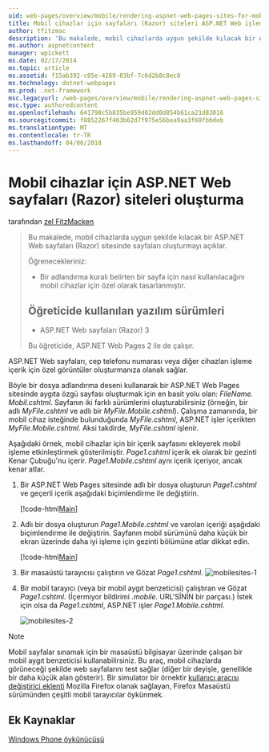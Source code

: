 ```yaml
---
uid: web-pages/overview/mobile/rendering-aspnet-web-pages-sites-for-mobile-devices
title: Mobil cihazlar için sayfaları (Razor) siteleri ASP.NET Web işleme | Microsoft Docs
author: tfitzmac
description: 'Bu makalede, mobil cihazlarda uygun şekilde kılacak bir ASP.NET Web sayfaları (Razor) sitesinde sayfaları oluşturmayı açıklar. Öğrenecekleriniz: size nasıl...'
ms.author: aspnetcontent
manager: wpickett
ms.date: 02/17/2014
ms.topic: article
ms.assetid: f15ab392-c05e-4269-83bf-7c6d2b8c8ec8
ms.technology: dotnet-webpages
ms.prod: .net-framework
msc.legacyurl: /web-pages/overview/mobile/rendering-aspnet-web-pages-sites-for-mobile-devices
msc.type: authoredcontent
ms.openlocfilehash: 641798c5b835be959d02dd0d854b61ca21d83016
ms.sourcegitcommit: f8852267f463b62d7f975e56bea9aa3f68fbbdeb
ms.translationtype: MT
ms.contentlocale: tr-TR
ms.lasthandoff: 04/06/2018
---
```

<a name="rendering-aspnet-web-pages-razor-sites-for-mobile-devices"></a>Mobil cihazlar için ASP.NET Web sayfaları (Razor) siteleri oluşturma
====================
tarafından [zel FitzMacken](https://github.com/tfitzmac)

> Bu makalede, mobil cihazlarda uygun şekilde kılacak bir ASP.NET Web sayfaları (Razor) sitesinde sayfaları oluşturmayı açıklar.
> 
> Öğrenecekleriniz:
> 
> - Bir adlandırma kuralı belirten bir sayfa için nasıl kullanılacağını mobil cihazlar için özel olarak tasarlanmıştır.
>   
> 
> ## <a name="software-versions-used-in-the-tutorial"></a>Öğreticide kullanılan yazılım sürümleri
> 
> 
> - ASP.NET Web sayfaları (Razor) 3
>   
> 
> Bu öğreticide, ASP.NET Web Pages 2 ile de çalışır.


ASP.NET Web sayfaları, cep telefonu numarası veya diğer cihazları işleme içerik için özel görüntüler oluşturmanıza olanak sağlar.

Böyle bir dosya adlandırma deseni kullanarak bir ASP.NET Web Pages sitesinde aygıta özgü sayfası oluşturmak için en basit yolu olan: <em>FileName.</em> <em>Mobil</em><em>.cshtml</em>. Sayfanın iki farklı sürümlerini oluşturabilirsiniz (örneğin, bir adlı <em>MyFile.cshtml</em> ve adlı bir <em>MyFile.Mobile.cshtml</em>). Çalışma zamanında, bir mobil cihaz isteğinde bulunduğunda <em>MyFile.cshtml</em>, ASP.NET işler içerikten <em>MyFile.Mobile.cshtml</em>. Aksi takdirde, <em>MyFile.cshtml</em> işlenir.

Aşağıdaki örnek, mobil cihazlar için bir içerik sayfasını ekleyerek mobil işleme etkinleştirmek gösterilmiştir. *Page1.cshtml* içerik ek olarak bir gezinti Kenar Çubuğu'nu içerir. *Page1.Mobile.cshtml* aynı içerik içeriyor, ancak kenar atlar.

1. Bir ASP.NET Web Pages sitesinde adlı bir dosya oluşturun *Page1.cshtml* ve geçerli içerik aşağıdaki biçimlendirme ile değiştirin.

    [!code-html[Main](rendering-aspnet-web-pages-sites-for-mobile-devices/samples/sample1.html)]
2. Adlı bir dosya oluşturun *Page1.Mobile.cshtml* ve varolan içeriği aşağıdaki biçimlendirme ile değiştirin. Sayfanın mobil sürümünü daha küçük bir ekran üzerinde daha iyi işleme için gezinti bölümüne atlar dikkat edin.

    [!code-html[Main](rendering-aspnet-web-pages-sites-for-mobile-devices/samples/sample2.html)]
3. Bir masaüstü tarayıcısı çalıştırın ve Gözat *Page1.cshtml*. ![mobilesites-1](rendering-aspnet-web-pages-sites-for-mobile-devices/_static/image1.png)
4. Bir mobil tarayıcı (veya bir mobil aygıt benzeticisi) çalıştıran ve Gözat *Page1.cshtml*. (İçermiyor bildirimi *.mobile.* URL'SİNİN bir parçası.) İstek için olsa da *Page1.cshtml*, ASP.NET işler *Page1.Mobile.cshtml*.

    ![mobilesites-2](rendering-aspnet-web-pages-sites-for-mobile-devices/_static/image2.png)

> [!NOTE]
> Mobil sayfalar sınamak için bir masaüstü bilgisayar üzerinde çalışan bir mobil aygıt benzeticisi kullanabilirsiniz. Bu araç, mobil cihazlarda görüneceği şekilde web sayfalarını test sağlar (diğer bir deyişle, genellikle bir daha küçük alan gösterir). Bir simulator bir örnektir [kullanıcı aracısı değiştirici eklenti](http://addons.mozilla.org/firefox/addon/user-agent-switcher/) Mozilla Firefox olanak sağlayan, Firefox Masaüstü sürümünden çeşitli mobil tarayıcılar öykünmek.


<a id="Additional_Resources"></a>
## <a name="additional-resources"></a>Ek Kaynaklar


[Windows Phone öykünücüsü](https://msdn.microsoft.com/library/ff402563(v=VS.92).aspx)
